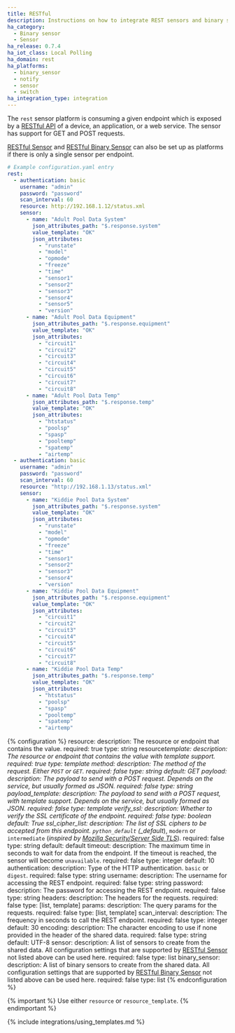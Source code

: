 ```yaml
---
title: RESTful
description: Instructions on how to integrate REST sensors and binary sensors into Home Assistant.
ha_category:
  - Binary sensor
  - Sensor
ha_release: 0.7.4
ha_iot_class: Local Polling
ha_domain: rest
ha_platforms:
  - binary_sensor
  - notify
  - sensor
  - switch
ha_integration_type: integration
---
```


The `rest` sensor platform is consuming a given endpoint which is exposed by a [RESTful API](https://en.wikipedia.org/wiki/Representational_state_transfer) of a device, an application, or a web service. The sensor has support for GET and POST requests.

[RESTful Sensor](/integrations/sensor.rest) and [RESTful Binary Sensor](/integrations/binary_sensor.rest) can also be set up as platforms if there is only a single sensor per endpoint.

```yaml
# Example configuration.yaml entry
rest:
  - authentication: basic
    username: "admin"
    password: "password"
    scan_interval: 60
    resource: http://192.168.1.12/status.xml
    sensor:
      - name: "Adult Pool Data System"
        json_attributes_path: "$.response.system"
        value_template: "OK"
        json_attributes:
          - "runstate"
          - "model"
          - "opmode"
          - "freeze"
          - "time"
          - "sensor1"
          - "sensor2"
          - "sensor3"
          - "sensor4"
          - "sensor5"
          - "version"
      - name: "Adult Pool Data Equipment"
        json_attributes_path: "$.response.equipment"
        value_template: "OK"
        json_attributes:
          - "circuit1"
          - "circuit2"
          - "circuit3"
          - "circuit4"
          - "circuit5"
          - "circuit6"
          - "circuit7"
          - "circuit8"
      - name: "Adult Pool Data Temp"
        json_attributes_path: "$.response.temp"
        value_template: "OK"
        json_attributes:
          - "htstatus"
          - "poolsp"
          - "spasp"
          - "pooltemp"
          - "spatemp"
          - "airtemp"
  - authentication: basic
    username: "admin"
    password: "password"
    scan_interval: 60
    resource: "http://192.168.1.13/status.xml"
    sensor:
      - name: "Kiddie Pool Data System"
        json_attributes_path: "$.response.system"
        value_template: "OK"
        json_attributes:
          - "runstate"
          - "model"
          - "opmode"
          - "freeze"
          - "time"
          - "sensor1"
          - "sensor2"
          - "sensor3"
          - "sensor4"
          - "version"
      - name: "Kiddie Pool Data Equipment"
        json_attributes_path: "$.response.equipment"
        value_template: "OK"
        json_attributes:
          - "circuit1"
          - "circuit2"
          - "circuit3"
          - "circuit4"
          - "circuit5"
          - "circuit6"
          - "circuit7"
          - "circuit8"
      - name: "Kiddie Pool Data Temp"
        json_attributes_path: "$.response.temp"
        value_template: "OK"
        json_attributes:
          - "htstatus"
          - "poolsp"
          - "spasp"
          - "pooltemp"
          - "spatemp"
          - "airtemp"
```

{% configuration %}
resource:
description: The resource or endpoint that contains the value.
required: true
type: string
resource*template:
description: The resource or endpoint that contains the value with template support.
required: true
type: template
method:
description: The method of the request. Either `POST` or `GET`.
required: false
type: string
default: GET
payload:
description: The payload to send with a POST request. Depends on the service, but usually formed as JSON.
required: false
type: string
payload_template:
description: The payload to send with a POST request, with template support. Depends on the service, but usually formed as JSON.
required: false
type: template
verify_ssl:
description: Whether to verify the SSL certificate of the endpoint.
required: false
type: boolean
default: True
ssl_cipher_list:
description: The list of SSL ciphers to be accepted from this endpoint. `python_default` (\_default*), `modern` or `intermediate` (_inspired by [Mozilla Security/Server Side TLS](https://wiki.mozilla.org/Security/Server_Side_TLS)_).
required: false
type: string
default: default
timeout:
description: The maximum time in seconds to wait for data from the endpoint. If the timeout is reached, the sensor will become `unavailable`.
required: false
type: integer
default: 10
authentication:
description: Type of the HTTP authentication. `basic` or `digest`.
required: false
type: string
username:
description: The username for accessing the REST endpoint.
required: false
type: string
password:
description: The password for accessing the REST endpoint.
required: false
type: string
headers:
description: The headers for the requests.
required: false
type: [list, template]
params:
description: The query params for the requests.
required: false
type: [list, template]
scan_interval:
description: The frequency in seconds to call the REST endpoint.
required: false
type: integer
default: 30
encoding:
description: The character encoding to use if none provided in the header of the shared data.
required: false
type: string
default: UTF-8
sensor:
description: A list of sensors to create from the shared data. All configuration settings that are supported by [RESTful Sensor](/integrations/sensor.rest#configuration-variables) not listed above can be used here.
required: false
type: list
binary_sensor:
description: A list of binary sensors to create from the shared data. All configuration settings that are supported by [RESTful Binary Sensor](/integrations/binary_sensor.rest#configuration-variables) not listed above can be used here.
required: false
type: list
{% endconfiguration %}

{% important %}
Use either `resource` or `resource_template`.
{% endimportant %}

{% include integrations/using_templates.md %}
